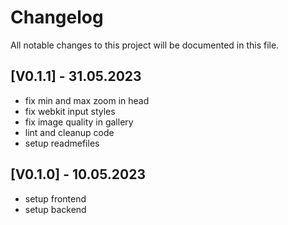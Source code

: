 # Changelog

All notable changes to this project will be documented in this file.

## [V0.1.1] - 31.05.2023
- fix min and max zoom in head
- fix webkit input styles
- fix image quality in gallery
- lint and cleanup code
- setup readmefiles

## [V0.1.0] - 10.05.2023
- setup frontend
- setup backend
